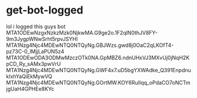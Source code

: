 # get-bot-logged
lol i logged this guys bot
MTA1ODEwNzgxNzkzMzk0NjkwMA.G9ge2o.1F2qlN0thJV8FY-9m3JygpWNwSrht5rpvJSYHI
MTA1Nzg4Njc4MDEwNTQ0NTQyNg.GBJWzs.gwd8j0OaC2qLKOfT4-pz73C-0_lMjjLaPUN5z4
MTA1ODEwODA3ODMwMzczOTk0NA.GpMBZ6.ndnUHxVJ3MXvUj0jNqH2KpCD_Ry_sAMx3pwVrU
MTA1Nzg4Njc4MDEwNTQ0NTQyNg.GWF4x7.uD5bgYXWAdke_Q391EnpdnukIxhYaQiEkMywVQ
MTA1Nzg4Njc4MDEwNTQ0NTQyNg.GOrtMW.KOY6RulIqq_oPdaCO7oNCTmjgUaH4GPHEe8KYc
